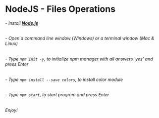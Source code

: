 # NodeJS - Files Operations
###### - Install [**Node.js**](https://nodejs.org/en/download/)

###### - Open a command line window (Windows) or a terminal window (Mac & Linux) 

###### - Type `npm init -y`, to initialize npm manager with all answers 'yes' and press Enter

###### - Type `npm install --save colors`, to install color module

###### - Type `npm start`, to start program and press Enter 

###### Enjoy!
